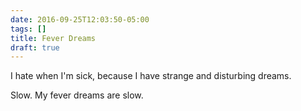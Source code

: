 ```yaml
---
date: 2016-09-25T12:03:50-05:00
tags: []
title: Fever Dreams
draft: true
---
```


I hate when I'm sick, because I have strange and disturbing dreams.

Slow. My fever dreams are slow.
